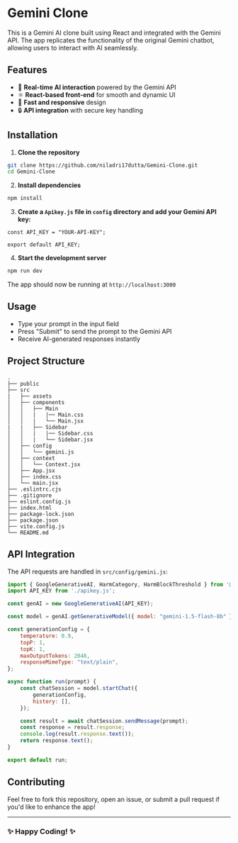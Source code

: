 # Gemini Clone

This is a Gemini AI clone built using React and integrated with the Gemini API. The app replicates the functionality of the original Gemini chatbot, allowing users to interact with AI seamlessly.

## Features

- 🌟 **Real-time AI interaction** powered by the Gemini API
- ⚛️ **React-based front-end** for smooth and dynamic UI
- 🚀 **Fast and responsive** design
- 🔒 **API integration** with secure key handling

## Installation

1. **Clone the repository**

```bash
git clone https://github.com/niladri17dutta/Gemini-Clone.git
cd Gemini-Clone
```

2. **Install dependencies**

```bash
npm install
```

3. **Create a `Apikey.js` file in `config` directory and add your Gemini API key:**

```
const API_KEY = "YOUR-API-KEY";

export default API_KEY;
```

4. **Start the development server**

```bash
npm run dev
```

The app should now be running at `http://localhost:3000`

## Usage

- Type your prompt in the input field
- Press "Submit" to send the prompt to the Gemini API
- Receive AI-generated responses instantly

## Project Structure

```
.
├── public
├── src
|   ├── assets
│   ├── components
│   │   ├── Main
│   │   |   |── Main.css
│   │   |   └── Main.jsx
|   |   ├── Sidebar
│   │   |   |── Sidebar.css
│   │   |   └── Sidebar.jsx
│   ├── config
│   │   └── gemini.js
│   ├── context
│   │   └── Context.jsx
│   ├── App.jsx
│   ├── index.css
│   └── main.jsx
├── .eslintrc.cjs
├── .gitignore
├── eslint.config.js
├── index.html
├── package-lock.json
├── package.json
├── vite.config.js
└── README.md
```

## API Integration

The API requests are handled in `src/config/gemini.js`:

```javascript
import { GoogleGenerativeAI, HarmCategory, HarmBlockThreshold } from '@google/generative-ai';
import API_KEY from './apikey.js';

const genAI = new GoogleGenerativeAI(API_KEY);

const model = genAI.getGenerativeModel({ model: "gemini-1.5-flash-8b" });

const generationConfig = {
    temperature: 0.9,
    topP: 1,
    topK: 1,
    maxOutputTokens: 2048,
    responseMimeType: "text/plain",
};

async function run(prompt) {
    const chatSession = model.startChat({
        generationConfig,
        history: [],
    });

    const result = await chatSession.sendMessage(prompt);
    const response = result.response;
    console.log(result.response.text());
    return response.text();
}

export default run;
```

## Contributing

Feel free to fork this repository, open an issue, or submit a pull request if you'd like to enhance the app!

---

### ✨ Happy Coding! ✨
